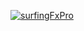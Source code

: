 [![surfingFxPro](https://youtube-md.vercel.app/45knSjIz0js/640/360)](https://www.youtube.com/watch?v=45knSjIz0js)
